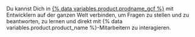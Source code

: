 Du kannst Dich in [{% data variables.product.prodname_gcf %}](https://github.community) mit Entwicklern auf der ganzen Welt verbinden, um Fragen zu stellen und zu beantworten, zu lernen und direkt mit {% data variables.product.product_name %}-Mitarbeitern zu interagieren.

